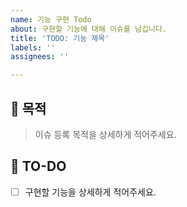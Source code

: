 ```yaml
---
name: 기능 구현 Todo
about: 구현할 기능에 대해 이슈를 남깁니다.
title: 'TODO: 기능 제목'
labels: ''
assignees: ''

---
```


## 🤔 목적

> 이슈 등록 목적을 상세하게 적어주세요.

## 📝 TO-DO

- [ ] 구현할 기능을 상세하게 적어주세요.
